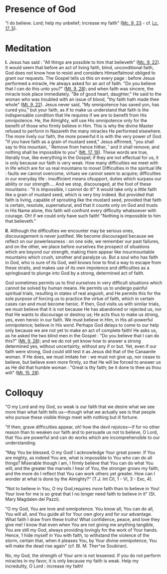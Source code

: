 # Presence of God

"I do believe. Lord; help my unbelief; increase my faith" ([Mc. 9, 23](https://vulgata.online/bible/Mc.9?ed=DR2&vfn=DR2.Mc.9.23:vs) - cf. [Lc. 17, 5](https://vulgata.online/bible/Lc.17?ed=DR2&vfn=DR2.Lc.17.5:vs)).

# Meditation

**I.** Jesus has said : "All things are possible to him that believeth" ([Mc. 9, 22](https://vulgata.online/bible/Mc.9?ed=DR2&vfn=DR2.Mc.9.22:vs)). It would seem that before an act of living faith, blind, unconditional faith, God does not know how to resist and considers Himselfalmost obliged to grant our requests. The Gospel tells us this on every page : before Jesus performed a miracle, He always asked for an act of faith. "Do you believe that I can do this unto you?" ([Mt. 9, 28](https://vulgata.online/bible/Mt.9?ed=DR2&vfn=DR2.Mt.9.28:vs)); and when faith was sincere, the miracle took place immediately. "Be of good heart, daughter," He said to the woman who was troubled with an issue of blood, "thy faith hath made thee whole" ([Mt. 9, 22](https://vulgata.online/bible/Mt.9?ed=DR2&vfn=DR2.Mt.9.22:vs)). Jesus never said, "My omnipotence has saved yon, has cured you," but your faith, as if to make us understand that faith is the indispensable condition that He requires if we are to benefit from His omnipotence. He, the Almighty, will use His omnipotence only for the benefit of those who firmly believe in Him. This is why the divine Master refused to perform in Nazareth the many miracles He performed elsewhere. The more lively our faith, the more powerful it is with the very power of God. "If you have faith as a grain of mustard seed," Jesus affirmed, "you shall say to this mountain, ‘ Remove from hence hither, ’ and it shall remove; and nothing shall be impossible to you" ([Mt. 17, 19](https://vulgata.online/bible/Mt.17?ed=DR2&vfn=DR2.Mt.17.19:vs)). These words are true, literally true, like everything in the Gospel; if they are not effectual for us, it is only because our faith is very weak. How many difficulties we meet with in life which are for us real mountains to move! Difficulties in the spiritual life : faults we cannot overcome, virtues we cannot seem to acquire; difficulties in our everyday life : insufficient means ofsupport, duties which surpass our ability or our strength.... And we stop, discouraged, at the foot of these mountains : "It is impossible, I cannot do it!" It would take only a little faith like a grain of mustard seed, which is very tiny indeed. But provided that faith is living, capable of sprouting like the mustard seed, provided that faith is certain, resolute, supernatural, and that it counts only on God and trusts in His Name alone, this faith will confront every difficulty whatsoever with courage. Oh! if we could only have such faith! "Nothing is impossible to him that believeth."

**II.** Although the difficulties we encounter may be serious ones, discouragement is never justified. We become discouraged because we reflect on our powerlessness : on one side, we remember our past failures, and on the other, we place before ourselves the prospect of situations which are beyond our strength, making them appear like insurmountable mountains which crush, smother and paralyze us. But a soul who has faith in God, who is sure of its God, well knows how to find a way to escape from these straits, and makes use of its own impotence and difficulties as a springboard to plunge into God by a strong, determined act of faith.

God sometimes permits us to find ourselves in very difficult situations which cannot be solved by human means. He permits us to undergo painful spiritual trials, resulting in states of real anguish, and He permits this for the sole purpose of forcing us to practice the virtue of faith, which in certain cases can and must become heroic. If then, God visits us with similar trials, we must believe that it is not because He has abandoned or rejected us, nor that He wants to discourage or destroy us; He acts thus to make us strong, yes, even heroic in our faith. We must believe in Him, in His all-powerful omnipotence; believe in His word. Perhaps God delays to come to our help only because we are not yet to make an act of complete faith! He asks us, as he asked the two blind men in the Gospel : "Do you believe that I can do this?" ([Mt. 9, 28](https://vulgata.online/bible/Mt.9?ed=DR2&vfn=DR2.Mt.9.28:vs)); and we do not yet know how to answer a strong determined yes, without uncertainty, without any if or but. Yet, even if our faith were strong, God could still test it as Jesus did that of the Canaanite woman. If He does, we must imitate her : we must not give up, nor cease to believe, but believe even more firmly, so that He will be forced to answer us as He did that humble woman : "Great is thy faith; be it done to thee as thou wilt" ([Mt. 15, 28](https://vulgata.online/bible/Mt.15?ed=DR2&vfn=DR2.Mt.15.28:vs)).

# Colloquy

"O my Lord and my God, so weak is our faith that we desire what we see more than what faith tells us—though what we actually see is that people who pursue these visible things meet with nothing but ill fortune.

"If then, grave difficulties appear, oh! how the devil rejoices—if for no other reason than to weaken our faith and to persuade us not to believe, O Lord, that You are powerful and can do works which are incomprehensible to our understanding.

"May You be blessed, O my God! I acknowledge Your great power. If You are mighty, as indeed You are, what is impossible to You who can do all things? Miserable though I am, I firmly believe that You can do what You will; and the greater the marvels I hear of You, the stronger grows my faith, and the more do I reflect that You can work others yet greater. How can I wonder at what is done by the Almighty?" (T.J. Int CII, 1 - VI, 3 - Exc, 4).

"Not to believe in You, O my God,requires more faith than to believe in You! Your love for me is so great that I no longer need faith to believe in it" (St. Mary Magdalen dei Pazzi).

"O my God, You are love and omnipotence. You know all, You can do all, You will all, and You guide all for Your own glory and for our advantage. What faith I draw from these truths! What confidence, peace, and love they give me! I know that even when You are not giving me anything tangible, You are still my God, always providing lovingly for the work of Your hands. Hence, 1 hide myself in You with faith, to withstand the violence of the storm, certain that, when it pleases You, by Your divine omnipotence, You will make the dead rise again" (cf. Bl. M. Ther^se Soubiran).

No, my God, the strength of Your arm is not lessened. If you do not perform miracles in my favor, it is only because my faith is weak. Help my incredulity, O Lord : increase my faith!
